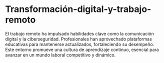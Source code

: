 # Transformación-digital-y-trabajo-remoto
El trabajo remoto ha impulsado habilidades clave como la comunicación digital y la ciberseguridad. Profesionales han aprovechado plataformas educativas para mantenerse actualizados, fortaleciendo su desempeño. Este entorno promueve una cultura de aprendizaje continuo, esencial para avanzar en un mundo laboral competitivo y dinámico.
